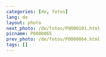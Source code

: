 ```yaml
---
categories: [de, fotos]
lang: de
layout: photo
next_photo: /de/fotos/P0000101.html
picname: P0000065
prev_photo: /de/fotos/P0000064.html
tags: []
---
```

